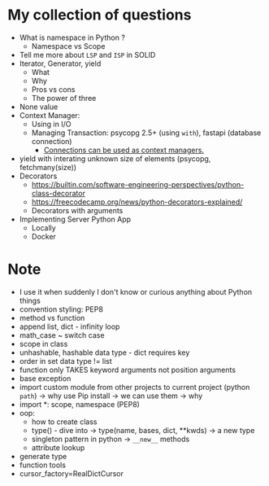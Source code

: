 # My collection of questions
- What is namespace in Python ?
    - Namespace vs Scope
- Tell me more about `LSP` and `ISP` in SOLID
- Iterator, Generator, yield
    - What
    - Why
    - Pros vs cons
    - The power of three
- None value
- Context Manager:
    - Using in I/O
    - Managing Transaction: psycopg 2.5+ (using `with`), fastapi (database connection)
        - [Connections can be used as context managers.](https://www.psycopg.org/docs/connection.html#connection)
- yield with interating unknown size of elements (psycopg, fetchmany(size))
- Decorators
    - https://builtin.com/software-engineering-perspectives/python-class-decorator
    - https://freecodecamp.org/news/python-decorators-explained/
    - Decorators with arguments
- Implementing Server Python App
    - Locally
    - Docker

# Note
- I use it when suddenly I don't know or curious anything about Python things
- convention styling: PEP8
- method vs function
- append list, dict - infinity loop
- math_case ~ switch case
- scope in class
- unhashable, hashable data type - dict requires key
- order in set data type != list
- function only TAKES keyword arguments not position arguments
- base exception
- import custom module from other projects to current project (python `path`) -> why use Pip install -> we can use them -> why
- import *: scope, namespace (PEP8)
- oop:
    - how to create class
    - type() - dive into -> type(name, bases, dict, **kwds) -> a new type
    - singleton pattern in python -> `__new__` methods
    - attribute lookup
- generate type
- function tools
- cursor_factory=RealDictCursor